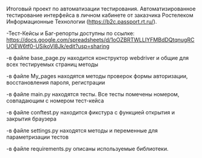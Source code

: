 Итоговый проект по автоматизации тестирования.
Автоматизированное тестирование интерфейса в личном кабинете от заказчика Ростелеком Информационные Технологии (https://b2c.passport.rt.ru/).

-Тест-Кейсы и Баг-репорты доступны по ссылке: https://docs.google.com/spreadsheets/d/1oOZBRTWLLIYFMBdDQtqnugRCUOEW6tf0-USikoVl8Jk/edit?usp=sharing

-в файле base_page.py находится конструктор webdriver и общие для всех тестируемых страниц методы

-в файле My_pages находятся методы проверок формы авторизации, восстановления пароля, регистрации

-в файле main.py находятся тесты. Все тесты помечены номером, совпадающим с номером тест-кейса

-в файле conftest.py находится фикстура с функцией открытия и закрытия браузера

-в файле settings.py находятся методы и переменные для параметризации тестов

-в файле requirements.py описаны используемые библиотеки.
